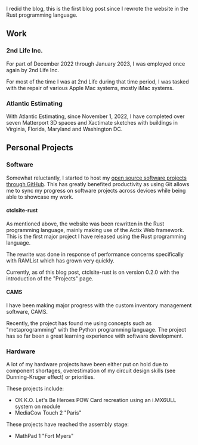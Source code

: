 I redid the blog, this is the first blog post since I rewrote the website in the Rust programming language.

## Work

### 2nd Life Inc.
For part of December 2022 through January 2023, I was employed once again by 2nd Life Inc.

For most of the time I was at 2nd Life during that time period, I was tasked with the repair of various Apple Mac systems, mostly iMac systems.

### Atlantic Estimating
With Atlantic Estimating, since November 1, 2022, I have completed over seven Matterport 3D spaces and Xactimate sketches with buildings in Virginia, Florida, Maryland and Washington DC.

## Personal Projects

### Software
Somewhat reluctantly, I started to host my [open source software projects through GitHub](https://github.com/ctcl-bregis/). This has greatly benefited productivity as using Git allows me to sync my progress on software projects across devices while being able to showcase my work.

#### ctclsite-rust
As mentioned above, the website was been rewritten in the Rust programming language, mainly making use of the Actix Web framework. This is the first major project I have released using the Rust programming language.

The rewrite was done in response of performance concerns specifically with RAMList which has grown very quickly.

Currently, as of this blog post, ctclsite-rust is on version 0.2.0 with the introduction of the "Projects" page.

#### CAMS
I have been making major progress with the custom inventory management software, CAMS. 

Recently, the project has found me using concepts such as "metaprogramming" with the Python programming language. The project has so far been a great learning experience with software development.

### Hardware
A lot of my hardware projects have been either put on hold due to component shortages, overestimation of my circuit design skills (see Dunning-Kruger effect) or priorities.

These projects include:
- OK K.O. Let's Be Heroes POW Card recreation using an i.MX6ULL system on module
- MediaCow Touch 2 "Paris"

These projects have reached the assembly stage:
- MathPad 1 "Fort Myers"
